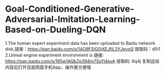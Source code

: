 # Goal-Conditioned-Generative-Adversarial-Imitation-Learning-Based-on-Dueling-DQN
1.The human expert experiment data has been uploaded to Baidu network disk,链接：https://pan.baidu.com/s/14O9FSlG0jXEJfiL3YJpyoQ 提取码：d0i1 
2.Unreal engine experiment environment is 链接: https://pan.baidu.com/s/185w1AQbZp394m7SsYl4eyA 提取码: 6q4j 复制这段内容后打开百度网盘手机App，操作更方便哦 
